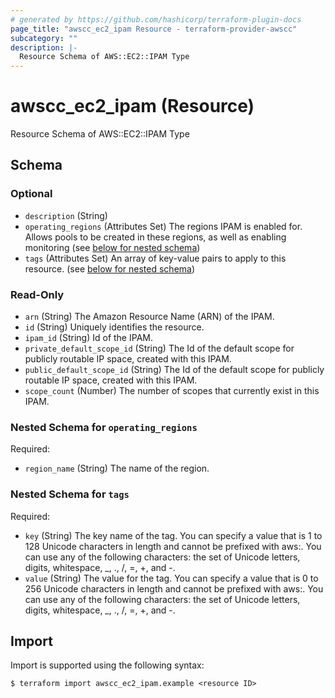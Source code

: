 ```yaml
---
# generated by https://github.com/hashicorp/terraform-plugin-docs
page_title: "awscc_ec2_ipam Resource - terraform-provider-awscc"
subcategory: ""
description: |-
  Resource Schema of AWS::EC2::IPAM Type
---
```


# awscc_ec2_ipam (Resource)

Resource Schema of AWS::EC2::IPAM Type



<!-- schema generated by tfplugindocs -->
## Schema

### Optional

- `description` (String)
- `operating_regions` (Attributes Set) The regions IPAM is enabled for. Allows pools to be created in these regions, as well as enabling monitoring (see [below for nested schema](#nestedatt--operating_regions))
- `tags` (Attributes Set) An array of key-value pairs to apply to this resource. (see [below for nested schema](#nestedatt--tags))

### Read-Only

- `arn` (String) The Amazon Resource Name (ARN) of the IPAM.
- `id` (String) Uniquely identifies the resource.
- `ipam_id` (String) Id of the IPAM.
- `private_default_scope_id` (String) The Id of the default scope for publicly routable IP space, created with this IPAM.
- `public_default_scope_id` (String) The Id of the default scope for publicly routable IP space, created with this IPAM.
- `scope_count` (Number) The number of scopes that currently exist in this IPAM.

<a id="nestedatt--operating_regions"></a>
### Nested Schema for `operating_regions`

Required:

- `region_name` (String) The name of the region.


<a id="nestedatt--tags"></a>
### Nested Schema for `tags`

Required:

- `key` (String) The key name of the tag. You can specify a value that is 1 to 128 Unicode characters in length and cannot be prefixed with aws:. You can use any of the following characters: the set of Unicode letters, digits, whitespace, _, ., /, =, +, and -.
- `value` (String) The value for the tag. You can specify a value that is 0 to 256 Unicode characters in length and cannot be prefixed with aws:. You can use any of the following characters: the set of Unicode letters, digits, whitespace, _, ., /, =, +, and -.

## Import

Import is supported using the following syntax:

```shell
$ terraform import awscc_ec2_ipam.example <resource ID>
```
